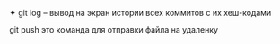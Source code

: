 ✦	git log – вывод на экран истории всех коммитов с их хеш-кодами

git push это команда для отправки файла на удаленку

